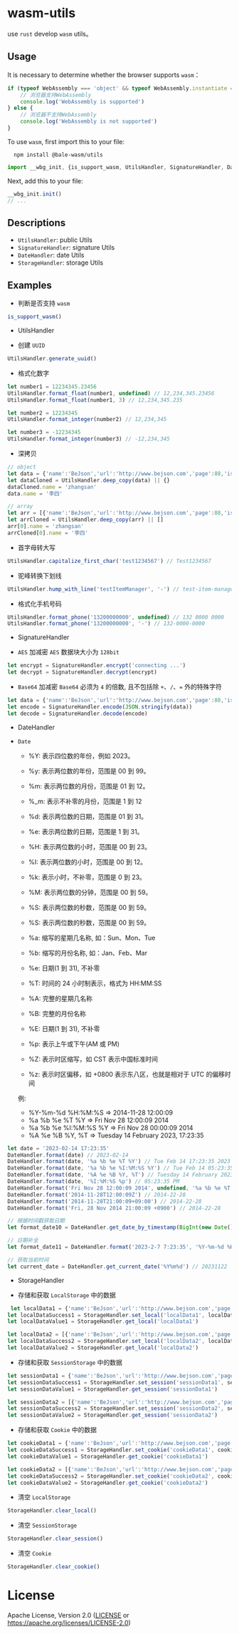 # wasm-utils

use `rust` develop `wasm` utils。

## Usage
It is necessary to determine whether the browser supports `wasm`：

```ts
if (typeof WebAssembly === 'object' && typeof WebAssembly.instantiate === 'function') {
    // 浏览器支持WebAssembly
    console.log('WebAssembly is supported')
} else {
    // 浏览器不支持WebAssembly
    console.log('WebAssembly is not supported')
}
```

To use `wasm`, first import this to your file:

```shell
  npm install @bale-wasm/utils
```

```ts
import __wbg_init, {is_support_wasm, UtilsHandler, SignatureHandler, DateHandler, StorageHandler} from '@bale-wasm/utils/lib/wasm_utils'
```

Next, add this to your file:

```ts
__wbg_init.init()
// ...
```

## Descriptions

- `UtilsHandler`: public Utils
- `SignatureHandler`: signature Utils
- `DateHandler`: date Utils
- `StorageHandler`: storage Utils

## Examples

* 判断是否支持 `wasm`

```ts
is_support_wasm()
```

* UtilsHandler

- 创建 `UUID`

```ts
UtilsHandler.generate_uuid()
```

- 格式化数字

```ts
let number1 = 12234345.23456
UtilsHandler.format_float(number1, undefined) // 12,234,345.23456
UtilsHandler.format_float(number1, 3) // 12,234,345.235

let number2 = 12234345
UtilsHandler.format_integer(number2) // 12,234,345

let number3 = -12234345
UtilsHandler.format_integer(number3) // -12,234,345
```

- 深拷贝

```ts
// object
let data = {'name':'BeJson','url':'http://www.bejson.com','page':88,'isNonProfit':true, callback: () => {console.log('test')},'address':{'street':'科技园路.','city':'江苏苏州','country':'中国'},'links':[{'name':'Google','url':'http://www.google.com', callback: () => {console.log('test')}},{'name':'Baidu','url':'http://www.baidu.com', callback: () => {console.log('test')}},{'name':'SoSo','url':'http://www.SoSo.com', callback: () => {console.log('test')}}]}
let dataCloned = UtilsHandler.deep_copy(data) || {}
dataCloned.name = 'zhangsan'
data.name = '李四'

// array
let arr = [{'name':'BeJson','url':'http://www.bejson.com','page':88,'isNonProfit':true, callback: () => {console.log('test')},'address':{'street':'科技园路.','city':'江苏苏州','country':'中国'},'links':[{'name':'Google','url':'http://www.google.com', callback: () => {console.log('test')}},{'name':'Baidu','url':'http://www.baidu.com', callback: () => {console.log('test')}},{'name':'SoSo','url':'http://www.SoSo.com', callback: () => {console.log('test')}}]}, {'name':'BeJson','url':'http://www.bejson.com','page':88,'isNonProfit':true, callback: () => {console.log('test')},'address':{'street':'科技园路.','city':'江苏苏州','country':'中国'},'links':[{'name':'Google','url':'http://www.google.com', callback: () => {console.log('test')}},{'name':'Baidu','url':'http://www.baidu.com', callback: () => {console.log('test')}},{'name':'SoSo','url':'http://www.SoSo.com', callback: () => {console.log('test')}}]}, {'name':'BeJson','url':'http://www.bejson.com','page':88,'isNonProfit':true, callback: () => {console.log('test')},'address':{'street':'科技园路.','city':'江苏苏州','country':'中国'},'links':[{'name':'Google','url':'http://www.google.com', callback: () => {console.log('test')}},{'name':'Baidu','url':'http://www.baidu.com', callback: () => {console.log('test')}},{'name':'SoSo','url':'http://www.SoSo.com', callback: () => {console.log('test')}}]}]
let arrCloned = UtilsHandler.deep_copy(arr) || []
arr[0].name = 'zhangsan'
arrCloned[0].name = '李四'
```

- 首字母转大写

```ts
UtilsHandler.capitalize_first_char('test1234567') // Test1234567
```

- 驼峰转换下划线

```ts
UtilsHandler.hump_with_line('testItemManager', '-') // test-item-manager
```

- 格式化手机号码

```ts
UtilsHandler.format_phone('13200000000', undefined) // 132 0000 0000
UtilsHandler.format_phone('13200000000', '-') // 132-0000-0000
```

* SignatureHandler

- `AES` 加减密
  `AES` 数据块大小为 `128bit`

```ts
let encrypt = SignatureHandler.encrypt('connecting ...')
let decrypt = SignatureHandler.decrypt(encrypt)
```

- `Base64` 加减密
 `Base64` 必须为 `4` 的倍数, 且不包括除 `+`、`/`、`=` 外的特殊字符

```ts
let data = {'name':'BeJson','url':'http://www.bejson.com','page':88,'isNonProfit':true,'address':{'street':'科技园路.','city':'江苏苏州','country':'中国'},'links':[{'name':'Google','url':'http://www.google.com'},{'name':'Baidu','url':'http://www.baidu.com'},{'name':'SoSo','url':'http://www.SoSo.com'}]}
let encode = SignatureHandler.encode(JSON.stringify(data))
let decode = SignatureHandler.decode(encode)
```

* DateHandler

- `Date`
  - %Y: 表示四位数的年份，例如 2023。
  - %y: 表示两位数的年份，范围是 00 到 99。
  - %m: 表示两位数的月份，范围是 01 到 12。
  - %_m: 表示不补零的月份，范围是 1 到 12
  - %d: 表示两位数的日期，范围是 01 到 31。
  - %e: 表示两位数的日期，范围是 1 到 31。
  - %H: 表示两位数的小时，范围是 00 到 23。
  - %I: 表示两位数的小时，范围是 00 到 12。
  - %k: 表示小时，不补零，范围是 0 到 23。
  - %M: 表示两位数的分钟，范围是 00 到 59。
  - %S: 表示两位数的秒数，范围是 00 到 59。
  - %S: 表示两位数的秒数，范围是 00 到 59。

  - %a: 缩写的星期几名称, 如：Sun、Mon、Tue
  - %b: 缩写的月份名称, 如：Jan、Feb、Mar
  - %e: 日期(1 到 31), 不补零
  - %T: 时间的 24 小时制表示，格式为 HH:MM:SS
  - %A: 完整的星期几名称
  - %B: 完整的月份名称
  - %E: 日期(1 到 31), 不补零
  - %p: 表示上午或下午(AM 或 PM)
  - %Z: 表示时区缩写，如 CST 表示中国标准时间
  - %z: 表示时区偏移，如 +0800 表示东八区，也就是相对于 UTC 的偏移时间

  例:
  - %Y-%m-%d %H:%M:%S => 2014-11-28 12:00:09
  - %a %b %e %T %Y => Fri Nov 28 12:00:09 2014
  - %a %b %e %I:%M:%S %Y => Fri Nov 28 00:00:09 2014
  - %A %e %B %Y, %T => Tuesday 14 February 2023, 17:23:35

```ts
let date = '2023-02-14 17:23:35'
DateHandler.format(date) // 2023-02-14
DateHandler.format(date, '%a %b %e %T %Y') // Tue Feb 14 17:23:35 2023
DateHandler.format(date, '%a %b %e %I:%M:%S %Y') // Tue Feb 14 05:23:35 2023
DateHandler.format(date, '%A %e %B %Y, %T') // Tuesday 14 February 2023, 17:23:35
DateHandler.format(date, '%I:%M:%S %p') // 05:23:35 PM
DateHandler.format('Fri Nov 28 12:00:09 2014', undefined, '%a %b %e %T %Y') // 2014-22-28
DateHandler.format('2014-11-28T12:00:09Z') // 2014-22-28
DateHandler.format('2014-11-28T21:00:09+09:00') // 2014-22-28
DateHandler.format('Fri, 28 Nov 2014 21:00:09 +0900') // 2014-22-28

// 根据时间戳获取日期
let format_date10 = DateHandler.get_date_by_timestamp(BigInt(new Date().getTime())) // 2023-11-22

// 日期补全
let format_date11 = DateHandler.format('2023-2-7 7:23:35', '%Y-%m-%d %H:%M:%S', '%Y-%m-%d %H:%M:%S') // 2023-02-07 07：23：35

// 获取当前时间
let current_date = DateHandler.get_current_date('%Y%m%d') // 20231122
```

* StorageHandler

- 存储和获取 `LocalStorage` 中的数据

```ts
 let localData1 = {'name':'BeJson','url':'http://www.bejson.com','page':88,'isNonProfit':true,'address':{'street':'科技园路.','city':'江苏苏州','country':'中国'},'links':[{'name':'Google','url':'http://www.google.com'},{'name':'Baidu','url':'http://www.baidu.com'},{'name':'SoSo','url':'http://www.SoSo.com'}]}
let localDataSuccess1 = StorageHandler.set_local('localData1', localData1)
let localDataValue1 = StorageHandler.get_local('localData1')

let localData2 = [{'name':'BeJson','url':'http://www.bejson.com','page':88,'isNonProfit':true,'address':{'street':'科技园路.','city':'江苏苏州','country':'中国'},'links':[{'name':'Google','url':'http://www.google.com'},{'name':'Baidu','url':'http://www.baidu.com'},{'name':'SoSo','url':'http://www.SoSo.com'}]}, {'name':'BeJson','url':'http://www.bejson.com','page':88,'isNonProfit':true,'address':{'street':'科技园路.','city':'江苏苏州','country':'中国'},'links':[{'name':'Google','url':'http://www.google.com'},{'name':'Baidu','url':'http://www.baidu.com'},{'name':'SoSo','url':'http://www.SoSo.com'}]}, {'name':'BeJson','url':'http://www.bejson.com','page':88,'isNonProfit':true,'address':{'street':'科技园路.','city':'江苏苏州','country':'中国'},'links':[{'name':'Google','url':'http://www.google.com'},{'name':'Baidu','url':'http://www.baidu.com'},{'name':'SoSo','url':'http://www.SoSo.com'}]}]
let localDataSuccess2 = StorageHandler.set_local('localData2', localData2)
let localDataValue2 = StorageHandler.get_local('localData2')
```

- 存储和获取 `SessionStorage` 中的数据

```ts
let sessionData1 = {'name':'BeJson','url':'http://www.bejson.com','page':88,'isNonProfit':true,'address':{'street':'科技园路.','city':'江苏苏州','country':'中国'},'links':[{'name':'Google','url':'http://www.google.com'},{'name':'Baidu','url':'http://www.baidu.com'},{'name':'SoSo','url':'http://www.SoSo.com'}]}
let sessionDataSuccess1 = StorageHandler.set_session('sessionData1', sessionData1)
let sessionDataValue1 = StorageHandler.get_session('sessionData1')

let sessionData2 = [{'name':'BeJson','url':'http://www.bejson.com','page':88,'isNonProfit':true,'address':{'street':'科技园路.','city':'江苏苏州','country':'中国'},'links':[{'name':'Google','url':'http://www.google.com'},{'name':'Baidu','url':'http://www.baidu.com'},{'name':'SoSo','url':'http://www.SoSo.com'}]}, {'name':'BeJson','url':'http://www.bejson.com','page':88,'isNonProfit':true,'address':{'street':'科技园路.','city':'江苏苏州','country':'中国'},'links':[{'name':'Google','url':'http://www.google.com'},{'name':'Baidu','url':'http://www.baidu.com'},{'name':'SoSo','url':'http://www.SoSo.com'}]}, {'name':'BeJson','url':'http://www.bejson.com','page':88,'isNonProfit':true,'address':{'street':'科技园路.','city':'江苏苏州','country':'中国'},'links':[{'name':'Google','url':'http://www.google.com'},{'name':'Baidu','url':'http://www.baidu.com'},{'name':'SoSo','url':'http://www.SoSo.com'}]}]
let sessionDataSuccess2 = StorageHandler.set_session('sessionData2', sessionData2)
let sessionDataValue2 = StorageHandler.get_session('sessionData2')
```

- 存储和获取 `Cookie` 中的数据

```ts
let cookieData1 = {'name':'BeJson','url':'http://www.bejson.com','page':88,'isNonProfit':true,'address':{'street':'科技园路.','city':'江苏苏州','country':'中国'},'links':[{'name':'Google','url':'http://www.google.com'},{'name':'Baidu','url':'http://www.baidu.com'},{'name':'SoSo','url':'http://www.SoSo.com'}]}
let cookieDataSuccess1 = StorageHandler.set_cookie('cookieData1', cookieData1)
let cookieDataValue1 = StorageHandler.get_cookie('cookieData1')

let cookieData2 = [{'name':'BeJson','url':'http://www.bejson.com','page':88,'isNonProfit':true, callback: () => {console.log('test')},'address':{'street':'科技园路.','city':'江苏苏州','country':'中国'},'links':[{'name':'Google','url':'http://www.google.com', callback: () => {console.log('test')}},{'name':'Baidu','url':'http://www.baidu.com', callback: () => {console.log('test')}},{'name':'SoSo','url':'http://www.SoSo.com', callback: () => {console.log('test')}}]}, {'name':'BeJson','url':'http://www.bejson.com','page':88,'isNonProfit':true, callback: () => {console.log('test')},'address':{'street':'科技园路.','city':'江苏苏州','country':'中国'},'links':[{'name':'Google','url':'http://www.google.com', callback: () => {console.log('test')}},{'name':'Baidu','url':'http://www.baidu.com', callback: () => {console.log('test')}},{'name':'SoSo','url':'http://www.SoSo.com', callback: () => {console.log('test')}}]}, {'name':'BeJson','url':'http://www.bejson.com','page':88,'isNonProfit':true, callback: () => {console.log('test')},'address':{'street':'科技园路.','city':'江苏苏州','country':'中国'},'links':[{'name':'Google','url':'http://www.google.com', callback: () => {console.log('test')}},{'name':'Baidu','url':'http://www.baidu.com', callback: () => {console.log('test')}},{'name':'SoSo','url':'http://www.SoSo.com', callback: () => {console.log('test')}}]}]
let cookieDataSuccess2 = StorageHandler.set_cookie('cookieData2', cookieData2)
let cookieDataValue2 = StorageHandler.get_cookie('cookieData2')
```

- 清空 `LocalStorage`

```ts
StorageHandler.clear_local()
```

- 清空 `SessionStorage`

```ts
StorageHandler.clear_session()
```

- 清空 `Cookie`

```ts
StorageHandler.clear_cookie()
```

# License
Apache License, Version 2.0 ([LICENSE](LICENSE) or https://apache.org/licenses/LICENSE-2.0)

